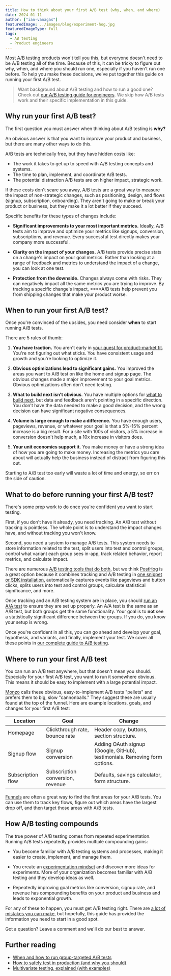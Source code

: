 ```yaml
---
title: How to think about your first A/B test (why, when, and where)
date: 2024-01-11
author: ["ian-vanagas"]
featuredImage: ../images/blog/experiment-hog.jpg
featuredImageType: full
tags: 
  - AB testing
  - Product engineers
---
```


Most A/B testing products won't tell you this, but everyone doesn't need to be A/B testing all of the time. Because of this, it can be tricky to figure out why, when, and where you should run one, especially if you haven't run one before. To help you make these decisions, we've put together this guide on running your first A/B test.

> Want background about A/B testing and how to run a good one? Check out [our A/B testing guide for engineers](/product-engineers/ab-testing-guide-for-engineers). We skip how A/B tests work and their specific implementation in this guide.

## Why run your first A/B test?

The first question you must answer when thinking about A/B testing is **why?** 

An obvious answer is that you want to improve your product and business, but there are many other ways to do this. 

A/B tests are technically free, but they have hidden costs like:

- The work it takes to get up to speed with A/B testing concepts and systems.
- The time to plan, implement, and coordinate A/B tests.
- The potential distraction A/B tests are on higher impact, strategic work.

If these costs don't scare you away, A/B tests are a great way to measure the impact of non-strategic changes, such as positioning, design, and flows (signup, subscription, onboarding). They aren't going to make or break your product or business, but they make it a lot better if they succeed. 

Specific benefits for these types of changes include:

- **Significant improvements to your most important metrics.** Ideally, A/B tests aim to improve and optimize your metrics like signups, conversion, subscriptions, and revenue. Every successful test directly makes your company more successful.

- **Clarity on the impact of your changes.** A/B tests provide precise stats on a change's impact on your goal metrics. Rather than looking at a range of feedback and metrics to understand the impact of a change, you can look at one test.

- **Protection from the downside.** Changes always come with risks. They can negatively impact all the same metrics you are trying to improve. By tracking a specific change's impact, ****A/B tests help prevent you from shipping changes that make your product worse.

## When to run your first A/B test?

Once you're convinced of the upsides, you need consider **when** to start running A/B tests. 

There are 5 rules of thumb:

1. **You have traction.** You aren't early in [your quest for product-market fit](/founders/product-market-fit-game). You're not figuring out what sticks. You have consistent usage and growth and you're looking to optimize it.

2. **Obvious optimizations lead to significant gains.** You improved the areas you want to A/B test on like the home and signup page. The obvious changes made a major improvement to your goal metrics. Obvious optimizations often don't need testing.

3. **What to build next isn't obvious**. You have multiple options for [what to build next](https://newsletter.posthog.com/p/how-we-decide-what-to-build), but data and feedback aren't pointing in a specific direction. You don't have the data needed to make a good decision, and the wrong decision can have significant negative consequences.

4. **Volume is large enough to make a difference.** You have enough users, pageviews, revenue, or whatever your goal is that a 5%-15% percent increase is a big result. For a site with 100s of visitors, a 5% increase in conversion doesn't help much, a 10x increase in visitors does.

5. **Your unit economics support it.** You make money or have a strong idea of how you are going to make money. Increasing the metrics you care about will actually help the business instead of distract from figuring this out.

Starting to A/B test too early will waste a lot of time and energy, so err on the side of caution.

## What to do before running your first A/B test?


There's some prep work to do once you're confident you want to start testing. 

First, if you don't have it already, you need tracking. An A/B test without tracking is pointless. The whole point is to understand the impact changes have, and without tracking you won't know.

Second, you need a system to manage A/B tests. This system needs to store information related to the test, split users into test and control groups, control what variant each group sees in-app, track related behavior, report metrics, and calculate impact.

There are numerous [A/B testing tools that do both](/blog/best-open-source-ab-testing-tools), but we think [PostHog](https://us.posthog.com/signup) is a great option because it combines tracking and A/B testing in [one snippet or SDK installation](/docs/getting-started/install), automatically captures events like pageviews and button clicks, splits users into test and control groups, calculate statistical significance, and more.

Once tracking and an A/B testing system are in place, you should [run an A/A test](/tutorials/aa-testing) to ensure they are set up properly. An A/A test is the same as an A/B test, but both groups get the same functionality. Your goal is to **not** see a statistically significant difference between the groups. If you do, you know your setup is wrong.

Once you're confident in all this, you can go ahead and develop your goal, hypothesis, and variants, and finally, implement your test. We cover all these points in [our complete guide to A/B testing](/product-engineers/ab-testing-guide-for-engineers). 

## Where to run your first A/B test

You can run an A/B test anywhere, but that doesn't mean you should. Especially for your first A/B test, you want to run it somewhere obvious. This means it should be easy to implement with a large potential impact.

[Monzo](/product-engineers/ab-testing-examples) calls these obvious, easy-to-implement A/B tests "pellets" and prefers them to big, slow "cannonballs." They suggest these are usually found at the top of the funnel. Here are example locations, goals, and changes for your first A/B test:

| Location | Goal | Change |
| --- | --- | --- |
| Homepage | Clickthrough rate, bounce rate | Header copy, buttons, section structure. |
| Signup flow | Signup conversion | Adding OAuth signup (Google, GitHub), testimonials. Removing form options. |
| Subscription flow | Subscription conversion, revenue | Defaults, savings calculator, form structure. |

[Funnels](/docs/product-analytics/funnels) are often a great way to find the first areas for your A/B tests. You can use them to track key flows, figure out which areas have the largest drop off, and then target those areas with A/B tests. 

## How A/B testing compounds

The true power of A/B testing comes from repeated experimentation. Running A/B tests repeatedly provides multiple compounding gains:

- You become familiar with A/B testing systems and processes, making it easier to create, implement, and manage them.

- You create an [experimentation mindset](/product-engineers/how-to-start-a-growth-team) and discover more ideas for experiments. More of your organization becomes familiar with A/B testing and they develop ideas as well.

- Repeatedly improving goal metrics like conversion, signup rate, and revenue has compounding benefits on your product and business and leads to exponential growth.

For any of these to happen, you must get A/B testing right. There are [a lot of mistakes you can make](/product-engineers/ab-testing-mistakes), but hopefully, this guide has provided the information you need to start in a good spot.

Got a question? Leave a comment and we'll do our best to answer.

## Further reading

- [When and how to run group-targeted A/B tests](/product-engineers/running-group-targeted-ab-tests)
- [How to safely test in production (and why you should)](/product-engineers/testing-in-production)
- [Multivariate testing, explained (with examples)](/product-engineers/what-is-multivariate-testing-examples)